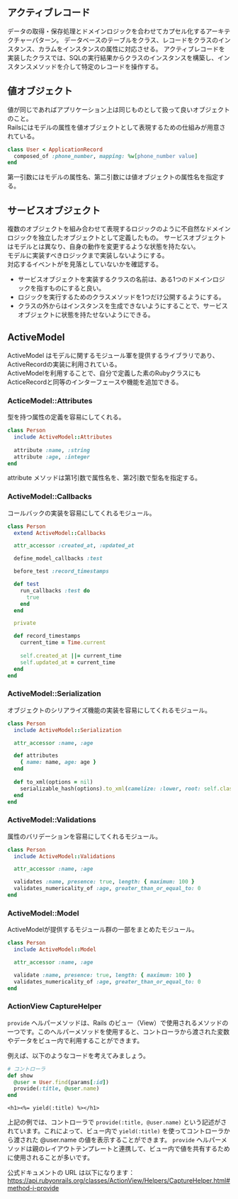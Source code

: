 ## アクティブレコード
データの取得・保存処理とドメインロジックを合わせてカプセル化するアーキテクチャーパターン。
データベースのテーブルをクラス、レコードをクラスのインスタンス、カラムをインスタンスの属性に対応させる。
アクティブレコードを実装したクラスでは、SQLの実行結果からクラスのインスタンスを構築し、インスタンスメソッドを介して特定のレコードを操作する。

## 値オブジェクト
値が同じであればアプリケーション上は同じものとして扱って良いオブジェクトのこと。  
Railsにはモデルの属性を値オブジェクトとして表現するための仕組みが用意されている。

```ruby
class User < ApplicationRecord
  composed_of :phone_number, mapping: %w[phone_number value]
end
```
第一引数にはモデルの属性名、第二引数には値オブジェクトの属性名を指定する。

## サービスオブジェクト
複数のオブジェクトを組み合わせて表現するロジックのように不自然なドメインロジックを独立したオブジェクトとして定義したもの。
サービスオブジェクトはモデルとは異なり、自身の動作を変更するような状態を持たない。  
モデルに実装すべきロジックまで実装しないようにする。  
対応するイベントがを見落としていないかを確認する。

- サービスオブジェクトを実装するクラスの名前は、ある1つのドメインロジックを指すものにすると良い。
- ロジックを実行するためのクラスメソッドを1つだけ公開するようにする。
- クラスの外からはインスタンスを生成できないようにすることで、サービスオブジェクトに状態を持たせないようにできる。

## ActiveModel
ActiveModel はモデルに関するモジュール軍を提供するライブラリであり、ActiveRecordの実装に利用されている。  
ActiveModelを利用することで、自分で定義した素のRubyクラスにもActiceRecordと同等のインターフェースや機能を追加できる。

### ActiceModel::Attributes
型を持つ属性の定義を容易にしてくれる。
```ruby
class Person
  include ActiveModel::Attributes
    
  attribute :name, :string
  attribute :age, :integer
end
```
attribute メソッドは第1引数で属性名を、第2引数で型名を指定する。

### ActiveModel::Callbacks
コールバックの実装を容易にしてくれるモジュール。
```ruby
class Person
  extend ActiveModel::Callbacks

  attr_accessor :created_at, :updated_at

  define_model_callbacks :test

  before_test :record_timestamps

  def test
    run_callbacks :test do
      true
    end
  end

  private

  def record_timestamps
    current_time = Time.current
    
    self.created_at ||= current_time
    self.updated_at = current_time
  end
end
```

### ActiveModel::Serialization
オブジェクトのシリアライズ機能の実装を容易にしてくれるモジュール。
```ruby
class Person
  include ActiveModel::Serialization

  attr_accessor :name, :age

  def attributes
    { name: name, age: age }
  end
  
  def to_xml(options = nil)
    serializable_hash(options).to_xml(camelize: :lower, root: self.class.name)
  end
end
```

### ActiveModel::Validations
属性のバリデーションを容易にしてくれるモジュール。
```ruby
class Person
  include ActiveModel::Validations

  attr_accessor :name, :age

  validates :name, presence: true, length: { maximum: 100 }
  validates_numericality_of :age, greater_than_or_equal_to: 0
end
```

### ActiveModel::Model
ActiveModelが提供するモジュール群の一部をまとめたモジュール。
```ruby
class Person
  include ActiveModel::Model

  attr_accessor :name, :age

  validate :name, presence: true, length: { maximum: 100 }
  validates_numericality_of :age, greater_than_or_equal_to: 0
end
```

### ActionView CaptureHelper
`provide` ヘルパーメソッドは、Rails のビュー（View）で使用されるメソッドの一つです。このヘルパーメソッドを使用すると、コントローラから渡された変数やデータをビュー内で利用することができます。

例えば、以下のようなコードを考えてみましょう。
```ruby
# コントローラ
def show
  @user = User.find(params[:id])
  provide(:title, @user.name)
end
```
```rubyonrails
<h1><%= yield(:title) %></h1>
```
上記の例では、コントローラで `provide(:title, @user.name)` という記述がされています。これによって、ビュー内で `yield(:title)` を使ってコントローラから渡された @user.name の値を表示することができます。
`provide` ヘルパーメソッドは親のレイアウトテンプレートと連携して、ビュー内で値を共有するために使用されることが多いです。

公式ドキュメントの URL は以下になります：
https://api.rubyonrails.org/classes/ActionView/Helpers/CaptureHelper.html#method-i-provide
